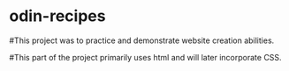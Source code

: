 # odin-recipes

#This project was to practice and demonstrate website creation abilities.

#This part of the project primarily uses html and will later incorporate CSS.
